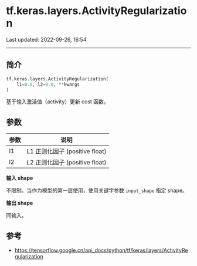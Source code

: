# tf.keras.layers.ActivityRegularization

Last updated: 2022-09-26, 16:54
****

## 简介

```python
tf.keras.layers.ActivityRegularization(
    l1=0.0, l2=0.0, **kwargs
)
```

基于输入激活值（activity）更新 cost 函数。

## 参数

|参数|说明|
|---|---|
|l1|L1 正则化因子 (positive float)|
|l2|L2 正则化因子 (positive float)|

**输入 shape**

不限制。当作为模型的第一层使用，使用关键字参数 `input_shape` 指定 shape。

**输出 shape**

同输入。

## 参考

- https://tensorflow.google.cn/api_docs/python/tf/keras/layers/ActivityRegularization
